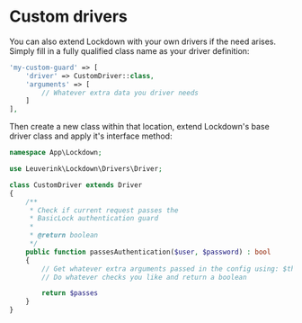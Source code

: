 # Custom drivers
You can also extend Lockdown with your own drivers if the need arises. Simply fill in a fully qualified class name as your driver definition:

``` php
'my-custom-guard' => [
    'driver' => CustomDriver::class,
    'arguments' => [
        // Whatever extra data you driver needs
    ]
],
```

Then create a new class within that location, extend Lockdown's base driver class and apply it's interface method:

``` php
namespace App\Lockdown;

use Leuverink\Lockdown\Drivers\Driver;

class CustomDriver extends Driver
{
    /**
     * Check if current request passes the
     * BasicLock authentication guard
     *
     * @return boolean
     */
    public function passesAuthentication($user, $password) : bool
    {
        // Get whatever extra arguments passed in the config using: $this->arguments;
        // Do whatever checks you like and return a boolean

        return $passes
    }
}
```
